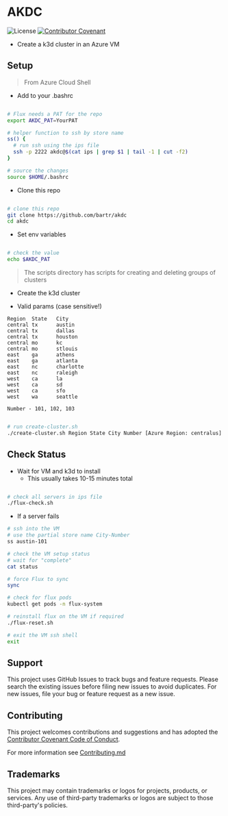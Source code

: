 # AKDC

![License](https://img.shields.io/badge/license-MIT-green.svg)
[![Contributor Covenant](https://img.shields.io/badge/Contributor%20Covenant-2.1-4baaaa.svg)](code_of_conduct.md)

- Create a k3d cluster in an Azure VM

## Setup

> From Azure Cloud Shell

- Add to your .bashrc

```bash

# Flux needs a PAT for the repo
export AKDC_PAT=YourPAT

# helper function to ssh by store name
ss() {
  # run ssh using the ips file
  ssh -p 2222 akdc@$(cat ips | grep $1 | tail -1 | cut -f2)
}

# source the changes
source $HOME/.bashrc

```

- Clone this repo

```bash

# clone this repo
git clone https://github.com/bartr/akdc
cd akdc

```

- Set env variables

```bash

# check the value
echo $AKDC_PAT

```

> The scripts directory has scripts for creating and deleting groups of clusters

- Create the k3d cluster

- Valid params (case sensitive!)

```text
Region	State	City
central	tx		austin
central	tx		dallas
central	tx		houston
central	mo		kc
central	mo		stlouis
east	ga		athens
east	ga		atlanta
east	nc		charlotte
east	nc		raleigh
west	ca		la
west	ca		sd
west	ca		sfo
west	wa		seattle

Number - 101, 102, 103

```

```bash

# run create-cluster.sh
./create-cluster.sh Region State City Number [Azure Region: centralus]

```

## Check Status

- Wait for VM and k3d to install
  - This usually takes 10-15 minutes total

```bash

# check all servers in ips file
./flux-check.sh

```

- If a server fails

```bash
# ssh into the VM
# use the partial store name City-Number
ss austin-101

# check the VM setup status
# wait for "complete"
cat status

# force Flux to sync
sync

# check for flux pods
kubectl get pods -n flux-system

# reinstall flux on the VM if required
./flux-reset.sh

# exit the VM ssh shell
exit

```

## Support

This project uses GitHub Issues to track bugs and feature requests. Please search the existing issues before filing new issues to avoid duplicates.  For new issues, file your bug or feature request as a new issue.

## Contributing

This project welcomes contributions and suggestions and has adopted the [Contributor Covenant Code of Conduct](https://www.contributor-covenant.org/version/2/1/code_of_conduct.html).

For more information see [Contributing.md](./.github/CONTRIBUTING.md)

## Trademarks

This project may contain trademarks or logos for projects, products, or services. Any use of third-party trademarks or logos are subject to those third-party's policies.
